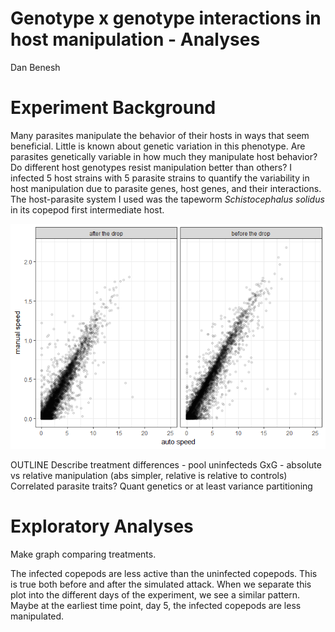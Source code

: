 Genotype x genotype interactions in host manipulation - Analyses
================
Dan Benesh

Experiment Background
=====================

Many parasites manipulate the behavior of their hosts in ways that seem beneficial. Little is known about genetic variation in this phenotype. Are parasites genetically variable in how much they manipulate host behavior? Do different host genotypes resist manipulation better than others? I infected 5 host strains with 5 parasite strains to quantify the variability in host manipulation due to parasite genes, host genes, and their interactions. The host-parasite system I used was the tapeworm *Schistocephalus solidus* in its copepod first intermediate host.

![](GxG_02_genotype_comps_files/figure-markdown_github/unnamed-chunk-4-1.png)

OUTLINE Describe treatment differences - pool uninfecteds GxG - absolute vs relative manipulation (abs simpler, relative is relative to controls) Correlated parasite traits? Quant genetics or at least variance partitioning

Exploratory Analyses
====================

Make graph comparing treatments.

The infected copepods are less active than the uninfected copepods. This is true both before and after the simulated attack. When we separate this plot into the different days of the experiment, we see a similar pattern. Maybe at the earliest time point, day 5, the infected copepods are less manipulated.
